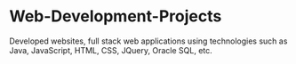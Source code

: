 # Web-Development-Projects
Developed websites, full stack web applications using technologies such as Java, JavaScript, HTML, CSS, JQuery, Oracle SQL, etc.
